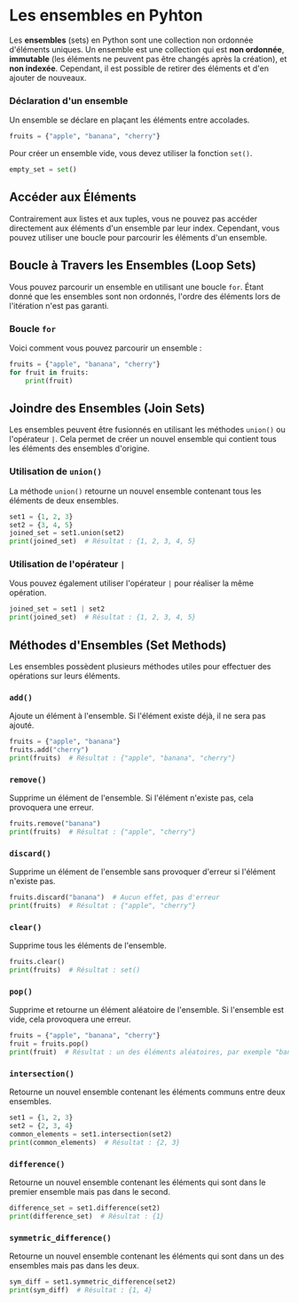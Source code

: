 # Les ensembles en Pyhton

Les **ensembles** (sets) en Python sont une collection non ordonnée d'éléments uniques. Un ensemble est une collection qui est **non ordonnée**, **immutable** (les éléments ne peuvent pas être changés après la création), et **non indexée**. Cependant, il est possible de retirer des éléments et d'en ajouter de nouveaux.


### Déclaration d'un ensemble
Un ensemble se déclare en plaçant les éléments entre accolades.

```python
fruits = {"apple", "banana", "cherry"}
```

Pour créer un ensemble vide, vous devez utiliser la fonction `set()`.

```python
empty_set = set()
```

## Accéder aux Éléments
Contrairement aux listes et aux tuples, vous ne pouvez pas accéder directement aux éléments d'un ensemble par leur index. Cependant, vous pouvez utiliser une boucle pour parcourir les éléments d'un ensemble.

## Boucle à Travers les Ensembles (Loop Sets)
Vous pouvez parcourir un ensemble en utilisant une boucle `for`. Étant donné que les ensembles sont non ordonnés, l'ordre des éléments lors de l'itération n'est pas garanti.

### Boucle `for`
Voici comment vous pouvez parcourir un ensemble :

```python
fruits = {"apple", "banana", "cherry"}
for fruit in fruits:
    print(fruit)
```

## Joindre des Ensembles (Join Sets)
Les ensembles peuvent être fusionnés en utilisant les méthodes `union()` ou l'opérateur `|`. Cela permet de créer un nouvel ensemble qui contient tous les éléments des ensembles d'origine.

### Utilisation de `union()`
La méthode `union()` retourne un nouvel ensemble contenant tous les éléments de deux ensembles.

```python
set1 = {1, 2, 3}
set2 = {3, 4, 5}
joined_set = set1.union(set2)
print(joined_set)  # Résultat : {1, 2, 3, 4, 5}
```

### Utilisation de l'opérateur `|`
Vous pouvez également utiliser l'opérateur `|` pour réaliser la même opération.

```python
joined_set = set1 | set2
print(joined_set)  # Résultat : {1, 2, 3, 4, 5}
```

## Méthodes d'Ensembles (Set Methods)
Les ensembles possèdent plusieurs méthodes utiles pour effectuer des opérations sur leurs éléments.

### `add()`
Ajoute un élément à l'ensemble. Si l'élément existe déjà, il ne sera pas ajouté.

```python
fruits = {"apple", "banana"}
fruits.add("cherry")
print(fruits)  # Résultat : {"apple", "banana", "cherry"}
```

### `remove()`
Supprime un élément de l'ensemble. Si l'élément n'existe pas, cela provoquera une erreur.

```python
fruits.remove("banana")
print(fruits)  # Résultat : {"apple", "cherry"}
```

### `discard()`
Supprime un élément de l'ensemble sans provoquer d'erreur si l'élément n'existe pas.

```python
fruits.discard("banana")  # Aucun effet, pas d'erreur
print(fruits)  # Résultat : {"apple", "cherry"}
```

### `clear()`
Supprime tous les éléments de l'ensemble.

```python
fruits.clear()
print(fruits)  # Résultat : set()
```

### `pop()`
Supprime et retourne un élément aléatoire de l'ensemble. Si l'ensemble est vide, cela provoquera une erreur.

```python
fruits = {"apple", "banana", "cherry"}
fruit = fruits.pop()
print(fruit)  # Résultat : un des éléments aléatoires, par exemple "banana"
```

### `intersection()`
Retourne un nouvel ensemble contenant les éléments communs entre deux ensembles.

```python
set1 = {1, 2, 3}
set2 = {2, 3, 4}
common_elements = set1.intersection(set2)
print(common_elements)  # Résultat : {2, 3}
```

### `difference()`
Retourne un nouvel ensemble contenant les éléments qui sont dans le premier ensemble mais pas dans le second.

```python
difference_set = set1.difference(set2)
print(difference_set)  # Résultat : {1}
```

### `symmetric_difference()`
Retourne un nouvel ensemble contenant les éléments qui sont dans un des ensembles mais pas dans les deux.

```python
sym_diff = set1.symmetric_difference(set2)
print(sym_diff)  # Résultat : {1, 4}
```